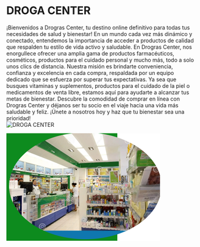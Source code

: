 # **DROGA CENTER**
<div styles="text-align: justify;">
¡Bienvenidos a Drogras Center, tu destino online definitivo para todas tus necesidades de salud y bienestar! En un mundo cada vez más dinámico y conectado, entendemos la importancia de acceder a productos de calidad que respalden tu estilo de vida activo y saludable. En Drogras Center, nos enorgullece ofrecer una amplia gama de productos farmacéuticos, cosméticos, productos para el cuidado personal y mucho más, todo a solo unos clics de distancia. Nuestra misión es brindarte conveniencia, confianza y excelencia en cada compra, respaldada por un equipo dedicado que se esfuerza por superar tus expectativas. Ya sea que busques vitaminas y suplementos, productos para el cuidado de la piel o medicamentos de venta libre, estamos aquí para ayudarte a alcanzar tus metas de bienestar. Descubre la comodidad de comprar en línea con Drogras Center y déjanos ser tu socio en el viaje hacia una vida más saludable y feliz. ¡Únete a nosotros hoy y haz que tu bienestar sea una prioridad!
</div>
<img scr="./Drogueria%203/img/DROGA%20CENTER.PNG" alt="DROGA CENTER" title="DROGA CENTER" />

![DROGA CENTER](./Drogueria%203/img/DROGA%20CENTER.PNG)

